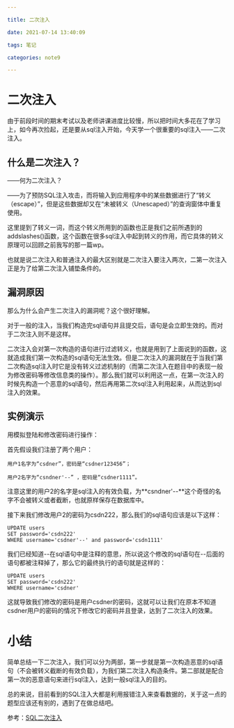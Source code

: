 ```yaml
---

title: 二次注入

date: 2021-07-14 13:40:09

tags: 笔记

categories: note9

---
```


# 二次注入

由于前段时间的期末考试以及老师讲课进度比较慢，所以把时间大多花在了学习上，如今再次捡起，还是要从sql注入开始，今天学一个很重要的sql注入——二次注入。  

## 什么是二次注入？
 ——何为二次注入？

 ——为了预防SQL注入攻击，而将输入到应用程序中的某些数据进行了“转义（escape）”，但是这些数据却又在“未被转义（Unescaped）”的查询窗体中重复使用。

这里提到了转义一词，而这个转义所用到的函数也正是我们之前所遇到的addslashes()函数，这个函数在很多sql注入中起到转义的作用，而它具体的转义原理可以回顾之前我写的那一篇wp。  

也就是说二次注入和普通注入的最大区别就是二次注入要注入两次，二第一次注入正是为了给第二次注入铺垫条件的。  

## 漏洞原因  

那么为什么会产生二次注入的漏洞呢？这个很好理解。  

对于一般的注入，当我们构造完sql语句并且提交后，语句是会立即生效的。而对于二次注入则不是这样。   

二次注入会对第一次构造的语句进行过滤转义，也就是用到了上面说到的函数，这就造成我们第一次构造的sql语句无法生效。但是二次注入的漏洞就在于当我们第二次构造sql注入时它是没有转义过滤机制的（而第二次注入在题目中的表现一般为修改密码等修改信息类的操作）。那么我们就可以利用这一点，在第一次注入的时候先构造一个恶意的sql语句，然后再用第二次sql注入利用起来，从而达到sql注入的效果。  

## 实例演示  

用模拟登陆和修改密码进行操作：  

首先假设我们注册了两个用户：  

	用户1名字为“csdner”，密码是“csdner123456”；

    用户2名字为“csndner'--” ，密码是“csdner1111”。  

注意这里的用户2的名字是sql注入的有效负载，为**csndner'--**这个奇怪的名字不会被转义或者截断，也就原样保存在数据库中。  

接下来我们修改用户2的密码为csdn222，那么我们的sql语句应该是以下这样：  

	UPDATE users
	SET password='csdn222'
	WHERE username='csdner'--' and password='csdn1111'

我们已经知道--在sql语句中是注释的意思，所以说这个修改的sql语句在--后面的语句都被注释掉了，那么它的最终执行的语句就是这样的：  

	UPDATE users
	SET password='csdn222'
	WHERE username='csdner'

这就导致我们修改的密码是用户csdner的密码，这就可以让我们在原本不知道csdner用户的密码的情况下修改它的密码并且登录，达到了二次注入的效果。  

# 小结  

简单总结一下二次注入，我们可以分为两部，第一步就是第一次构造恶意的sql语句（不会被转义截断的有效负载），为我们第二次注入构造条件。第二部就是配合第一次的恶意语句来进行sql注入，达到一般sql注入的目的。  

总的来说，目前看到的SQL注入大都是利用报错注入来查看数据的，关于这一点的题型应该还有别的，遇到了在做总结吧。

参考：[SQL二次注入](https://blog.csdn.net/weixin_42574142/article/details/83388231?ops_request_misc=%257B%2522request%255Fid%2522%253A%2522162134760816780357292461%2522%252C%2522scm%2522%253A%252220140713.130102334.pc%255Fall.%2522%257D&request_id=162134760816780357292461&biz_id=0&utm_medium=distribute.pc_search_result.none-task-blog-2~all~first_rank_v2~times_rank-1-83388231.first_rank_v2_pc_rank_v29&utm_term=sql%E4%BA%8C%E6%AC%A1%E6%B3%A8%E5%85%A5&spm=1018.2226.3001.4449)